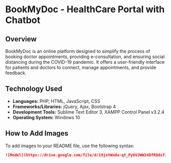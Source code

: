 
# BookMyDoc - HealthCare Portal with Chatbot

## Overview
BookMyDoc is an online platform designed to simplify the process of booking doctor appointments, providing e-consultation, and ensuring social distancing during the COVID-19 pandemic. 
It offers a user-friendly interface for patients and doctors to connect, manage appointments, and provide feedback.

## Technology Used

- **Languages:** PHP, HTML, JavaScript, CSS
- **Frameworks/Libraries:** jQuery, Ajax, Bootstrap 4
- **Development Tools:** Sublime Text Editor 3, XAMPP Control Panel v3.2.4
- **Operating System:** Windows 10

## How to Add Images
To add images to your README file, use the following syntax:
```markdown
![Model](https://drive.google.com/file/d/18jxtWndu-qt_Py6VJWW24DfRQdsfJEjC/view?usp=drive_link)
